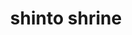 ---
layout: travel&places
title: shinto shrine
emoji: shinto_shrine
permalink: ⛩.html
image: assets/img/3moji/shinto_shrine.png
---